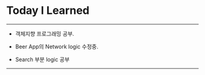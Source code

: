 # Today I Learned

- - -

- 객체지향 프로그래밍 공부.

- Beer App의 Network logic 수정중.

- Search 부분 logic 공부

- - -
